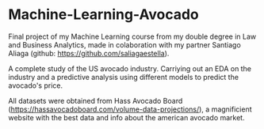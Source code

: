 # Machine-Learning-Avocado

Final project of my Machine Learning course from my double degree in Law and Business Analytics, made in colaboration with my partner Santiago Aliaga (github: https://github.com/saliagaestella). 

A complete study of the US avocado industry. Carriying out an EDA on the industry and a predictive analysis using different models to predict the avocado's price.

All datasets were obtained from Hass Avocado Board (https://hassavocadoboard.com/volume-data-projections/), a magnificient website with the best data and info about the american avocado market. 


